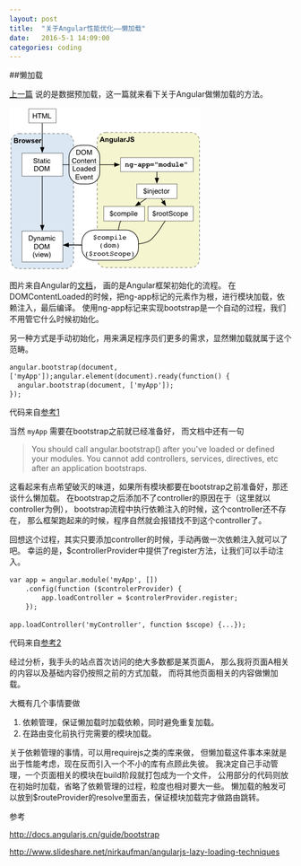 ```yaml
---
layout: post
title:  "关于Angular性能优化——懒加载"
date:   2016-5-1 14:09:00
categories: coding
---
```


##懒加载

[上一篇](/coding/2016/04/30/about-Angular-performance-optimization-one.html) 说的是数据预加载，这一篇就来看下关于Angular做懒加载的方法。

![angular框架初始化流程](/images/about-Angular-performance-optimization3.png)

图片来自Angular的[文档](http://docs.angularjs.cn/guide/bootstrap)，
画的是Angular框架初始化的流程。
在DOMContentLoaded的时候，把ng-app标记的元素作为根，进行模块加载，依赖注入，最后编译。
使用ng-app标记来实现bootstrap是一个自动的过程，我们不用管它什么时候初始化。

另一种方式是手动初始化，用来满足程序员们更多的需求，显然懒加载就属于这个范畴。

    angular.bootstrap(document, ['myApp']);angular.element(document).ready(function() {
      angular.bootstrap(document, ['myApp']);
    });

代码来自[参考1](http://docs.angularjs.cn/guide/bootstrap)

当然 `myApp` 需要在bootstrap之前就已经准备好，
而文档中还有一句

> You should call angular.bootstrap() after you've loaded or defined your modules.
You cannot add controllers, services, directives, etc after an application bootstraps.

这看起来有点希望破灭的味道，如果所有模块都要在bootstrap之前准备好，那还谈什么懒加载。
在bootstrap之后添加不了controller的原因在于（这里就以controller为例），
bootstrap流程中执行依赖注入的时候，这个controller还不存在，
那么框架跑起来的时候，程序自然就会报错找不到这个controller了。

回想这个过程，其实只要添加controller的时候，手动再做一次依赖注入就可以了吧。
幸运的是，$controllerProvider中提供了register方法，让我们可以手动注入。

    var app = angular.module('myApp', [])
        .config(function ($controlerProvider) {
            app.loadController = $controlerProvider.register;
        });
    
    app.loadController('myController', function $scope) {...});

代码来自[参考2](http://www.slideshare.net/nirkaufman/angularjs-lazy-loading-techniques)

经过分析，我手头的站点首次访问的绝大多数都是某页面A，
那么我将页面A相关的内容以及基础内容仍按照之前的方式加载，
而将其他页面相关的内容做懒加载。

大概有几个事情要做

1. 依赖管理，保证懒加载时加载依赖，同时避免重复加载。
3. 在路由变化前执行完需要的模块加载。

关于依赖管理的事情，可以用requirejs之类的库来做，
但懒加载这件事本来就是出于性能考虑，现在反而引入一个不小的库有点顾此失彼。
我决定自己手动管理，一个页面相关的模块在build阶段就打包成为一个文件，
公用部分的代码则放在初始时加载，省略了依赖管理的过程，粒度也相对要大一些。
懒加载的触发可以放到$routeProvider的resolve里面去，保证模块加载完才做路由跳转。


参考

http://docs.angularjs.cn/guide/bootstrap

http://www.slideshare.net/nirkaufman/angularjs-lazy-loading-techniques
